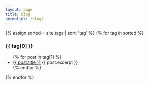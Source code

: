```yaml
---
layout: page
title: Blog
permalink: /blog/
---
```


{% assign sorted = site.tags | sort: 'tag' %}
{% for tag in sorted %}
<h3>{{ tag[0] }}</h3>
<ul>
    {% for post in tag[1] %}
      <li>
        <a href="{{ post.url }}">{{ post.title }}</a>
        {{ post.excerpt }}
      </li>
    {% endfor %}
  </ul>
{% endfor %}